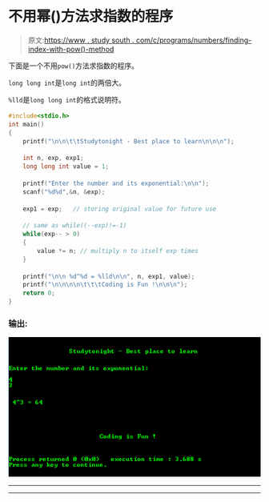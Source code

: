 # 不用幂()方法求指数的程序

> 原文:[https://www . study south . com/c/programs/numbers/finding-index-with-pow()-method](https://www.studytonight.com/c/programs/numbers/finding-exponential-without-pow()-method)

下面是一个不用`pow()`方法求指数的程序。

`long long int`是`long int`的两倍大。

`%lld`是`long long int`的格式说明符。

```cpp
#include<stdio.h>
int main()
{
    printf("\n\n\t\tStudytonight - Best place to learn\n\n\n");

    int n, exp, exp1;
    long long int value = 1;

    printf("Enter the number and its exponential:\n\n");
    scanf("%d%d",&n, &exp);

    exp1 = exp;   // storing original value for future use

    // same as while((--exp)!=-1)
    while(exp-- > 0)
    {
        value *= n; // multiply n to itself exp times
    }

    printf("\n\n %d^%d = %lld\n\n", n, exp1, value);
    printf("\n\n\n\n\t\t\tCoding is Fun !\n\n\n");
    return 0;
}
```

### 输出:

![Finding Exponential without Pow() Method in C](img/810af7b31f62eef703e216a9b5da0d5b.png)

* * *

* * *